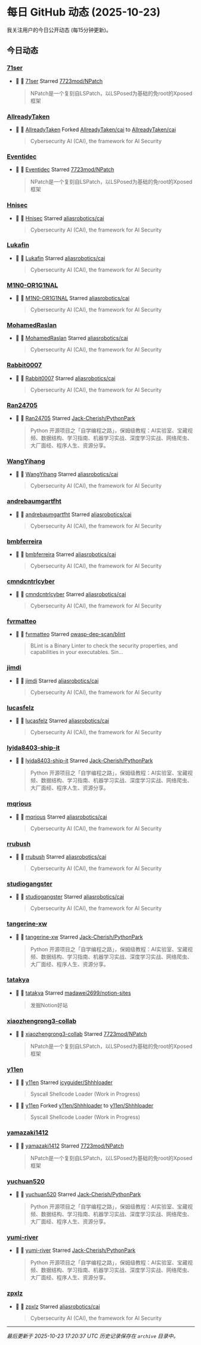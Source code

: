 # 每日 GitHub 动态 (2025-10-23)

我关注用户的今日公开动态 (每15分钟更新)。

## 今日动态

### [71ser](https://github.com/71ser)
- 🌟 👤 [71ser](https://github.com/71ser) Starred [7723mod/NPatch](https://github.com/7723mod/NPatch)
  > NPatch是一个复刻自LSPatch，以LSPosed为基础的免root的Xposed框架

### [AllreadyTaken](https://github.com/AllreadyTaken)
- 🍴 👤 [AllreadyTaken](https://github.com/AllreadyTaken) Forked [AllreadyTaken/cai](https://github.com/AllreadyTaken/cai) to [AllreadyTaken/cai](https://github.com/AllreadyTaken/cai)
  > Cybersecurity AI (CAI), the framework for AI Security

### [Eventidec](https://github.com/Eventidec)
- 🌟 👤 [Eventidec](https://github.com/Eventidec) Starred [7723mod/NPatch](https://github.com/7723mod/NPatch)
  > NPatch是一个复刻自LSPatch，以LSPosed为基础的免root的Xposed框架

### [Hnisec](https://github.com/Hnisec)
- 🌟 👤 [Hnisec](https://github.com/Hnisec) Starred [aliasrobotics/cai](https://github.com/aliasrobotics/cai)
  > Cybersecurity AI (CAI), the framework for AI Security

### [Lukafin](https://github.com/Lukafin)
- 🌟 👤 [Lukafin](https://github.com/Lukafin) Starred [aliasrobotics/cai](https://github.com/aliasrobotics/cai)
  > Cybersecurity AI (CAI), the framework for AI Security

### [M1N0-OR1G1NAL](https://github.com/M1N0-OR1G1NAL)
- 🌟 👤 [M1N0-OR1G1NAL](https://github.com/M1N0-OR1G1NAL) Starred [aliasrobotics/cai](https://github.com/aliasrobotics/cai)
  > Cybersecurity AI (CAI), the framework for AI Security

### [MohamedRaslan](https://github.com/MohamedRaslan)
- 🌟 👤 [MohamedRaslan](https://github.com/MohamedRaslan) Starred [aliasrobotics/cai](https://github.com/aliasrobotics/cai)
  > Cybersecurity AI (CAI), the framework for AI Security

### [Rabbit0007](https://github.com/Rabbit0007)
- 🌟 👤 [Rabbit0007](https://github.com/Rabbit0007) Starred [aliasrobotics/cai](https://github.com/aliasrobotics/cai)
  > Cybersecurity AI (CAI), the framework for AI Security

### [Ran24705](https://github.com/Ran24705)
- 🌟 👤 [Ran24705](https://github.com/Ran24705) Starred [Jack-Cherish/PythonPark](https://github.com/Jack-Cherish/PythonPark)
  > Python 开源项目之「自学编程之路」，保姆级教程：AI实验室、宝藏视频、数据结构、学习指南、机器学习实战、深度学习实战、网络爬虫、大厂面经、程序人生、资源分享。

### [WangYihang](https://github.com/WangYihang)
- 🌟 👤 [WangYihang](https://github.com/WangYihang) Starred [aliasrobotics/cai](https://github.com/aliasrobotics/cai)
  > Cybersecurity AI (CAI), the framework for AI Security

### [andrebaumgartfht](https://github.com/andrebaumgartfht)
- 🌟 👤 [andrebaumgartfht](https://github.com/andrebaumgartfht) Starred [aliasrobotics/cai](https://github.com/aliasrobotics/cai)
  > Cybersecurity AI (CAI), the framework for AI Security

### [bmbferreira](https://github.com/bmbferreira)
- 🌟 👤 [bmbferreira](https://github.com/bmbferreira) Starred [aliasrobotics/cai](https://github.com/aliasrobotics/cai)
  > Cybersecurity AI (CAI), the framework for AI Security

### [cmndcntrlcyber](https://github.com/cmndcntrlcyber)
- 🌟 👤 [cmndcntrlcyber](https://github.com/cmndcntrlcyber) Starred [aliasrobotics/cai](https://github.com/aliasrobotics/cai)
  > Cybersecurity AI (CAI), the framework for AI Security

### [fvrmatteo](https://github.com/fvrmatteo)
- 🌟 👤 [fvrmatteo](https://github.com/fvrmatteo) Starred [owasp-dep-scan/blint](https://github.com/owasp-dep-scan/blint)
  > BLint is a Binary Linter to check the security properties, and capabilities in your executables. Sin...

### [jimdi](https://github.com/jimdi)
- 🌟 👤 [jimdi](https://github.com/jimdi) Starred [aliasrobotics/cai](https://github.com/aliasrobotics/cai)
  > Cybersecurity AI (CAI), the framework for AI Security

### [lucasfelz](https://github.com/lucasfelz)
- 🌟 👤 [lucasfelz](https://github.com/lucasfelz) Starred [aliasrobotics/cai](https://github.com/aliasrobotics/cai)
  > Cybersecurity AI (CAI), the framework for AI Security

### [lyida8403-ship-it](https://github.com/lyida8403-ship-it)
- 🌟 👤 [lyida8403-ship-it](https://github.com/lyida8403-ship-it) Starred [Jack-Cherish/PythonPark](https://github.com/Jack-Cherish/PythonPark)
  > Python 开源项目之「自学编程之路」，保姆级教程：AI实验室、宝藏视频、数据结构、学习指南、机器学习实战、深度学习实战、网络爬虫、大厂面经、程序人生、资源分享。

### [mqrious](https://github.com/mqrious)
- 🌟 👤 [mqrious](https://github.com/mqrious) Starred [aliasrobotics/cai](https://github.com/aliasrobotics/cai)
  > Cybersecurity AI (CAI), the framework for AI Security

### [rrubush](https://github.com/rrubush)
- 🌟 👤 [rrubush](https://github.com/rrubush) Starred [aliasrobotics/cai](https://github.com/aliasrobotics/cai)
  > Cybersecurity AI (CAI), the framework for AI Security

### [studiogangster](https://github.com/studiogangster)
- 🌟 👤 [studiogangster](https://github.com/studiogangster) Starred [aliasrobotics/cai](https://github.com/aliasrobotics/cai)
  > Cybersecurity AI (CAI), the framework for AI Security

### [tangerine-xw](https://github.com/tangerine-xw)
- 🌟 👤 [tangerine-xw](https://github.com/tangerine-xw) Starred [Jack-Cherish/PythonPark](https://github.com/Jack-Cherish/PythonPark)
  > Python 开源项目之「自学编程之路」，保姆级教程：AI实验室、宝藏视频、数据结构、学习指南、机器学习实战、深度学习实战、网络爬虫、大厂面经、程序人生、资源分享。

### [tatakya](https://github.com/tatakya)
- 🌟 👤 [tatakya](https://github.com/tatakya) Starred [madawei2699/notion-sites](https://github.com/madawei2699/notion-sites)
  > 发掘Notion好站

### [xiaozhengrong3-collab](https://github.com/xiaozhengrong3-collab)
- 🌟 👤 [xiaozhengrong3-collab](https://github.com/xiaozhengrong3-collab) Starred [7723mod/NPatch](https://github.com/7723mod/NPatch)
  > NPatch是一个复刻自LSPatch，以LSPosed为基础的免root的Xposed框架

### [y11en](https://github.com/y11en)
- 🌟 👤 [y11en](https://github.com/y11en) Starred [icyguider/Shhhloader](https://github.com/icyguider/Shhhloader)
  > Syscall Shellcode Loader (Work in Progress)
- 🍴 👤 [y11en](https://github.com/y11en) Forked [y11en/Shhhloader](https://github.com/y11en/Shhhloader) to [y11en/Shhhloader](https://github.com/y11en/Shhhloader)
  > Syscall Shellcode Loader (Work in Progress)

### [yamazaki1412](https://github.com/yamazaki1412)
- 🌟 👤 [yamazaki1412](https://github.com/yamazaki1412) Starred [7723mod/NPatch](https://github.com/7723mod/NPatch)
  > NPatch是一个复刻自LSPatch，以LSPosed为基础的免root的Xposed框架

### [yuchuan520](https://github.com/yuchuan520)
- 🌟 👤 [yuchuan520](https://github.com/yuchuan520) Starred [Jack-Cherish/PythonPark](https://github.com/Jack-Cherish/PythonPark)
  > Python 开源项目之「自学编程之路」，保姆级教程：AI实验室、宝藏视频、数据结构、学习指南、机器学习实战、深度学习实战、网络爬虫、大厂面经、程序人生、资源分享。

### [yumi-river](https://github.com/yumi-river)
- 🌟 👤 [yumi-river](https://github.com/yumi-river) Starred [Jack-Cherish/PythonPark](https://github.com/Jack-Cherish/PythonPark)
  > Python 开源项目之「自学编程之路」，保姆级教程：AI实验室、宝藏视频、数据结构、学习指南、机器学习实战、深度学习实战、网络爬虫、大厂面经、程序人生、资源分享。

### [zpxlz](https://github.com/zpxlz)
- 🌟 👤 [zpxlz](https://github.com/zpxlz) Starred [aliasrobotics/cai](https://github.com/aliasrobotics/cai)
  > Cybersecurity AI (CAI), the framework for AI Security


---
*最后更新于 2025-10-23 17:20:37 UTC*
*历史记录保存在 `archive` 目录中。*
